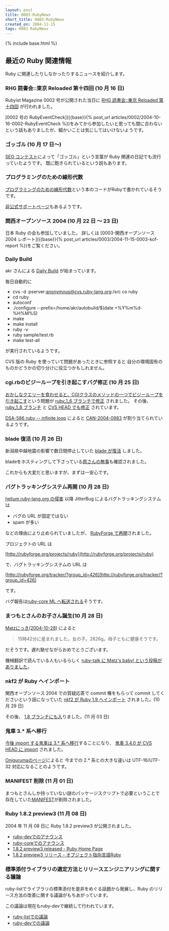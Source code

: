 ```yaml
---
layout: post
title: 0003-RubyNews
short_title: 0003-RubyNews
created_on: 2004-11-15
tags: 0003 RubyNews
---
```

{% include base.html %}


## 最近の Ruby 関連情報

Ruby に関連したりしなかったりするニュースを紹介します。

### RHG 読書会::東京 Reloaded 第十四回 (10 月 16 日)

Rubyist Magazine 0002 号が公開された当日に
[RHG 読書会::東京 Reloaded 第十四回](http://pub.cozmixng.org/~the-rwiki/rw-cgi.rb?cmd=view;name=RHG%C6%C9%BD%F1%B2%F1%3A%3A%C5%EC%B5%FE+Reloaded#a.c2.e8.bd.bd.bb.cd.b2.f3)
が行われました。

[0002 号の RubyEventCheck]({{base}}{% post_url articles/0002/2004-10-16-0002-RubyEventCheck %})をみてから参加したいと思っても間に合わないという話もありましたが、細かいことは気にしてはいけないようです。

### ゴッゴル (10 月 17 日〜)

[SEO コンテスト](http://www.seo-association.com/)によって「ゴッゴル」という言葉が Ruby 関連の日記でも流行っていたようです。
既に飽きられているという説もあります。

### プログラミングのための線形代数

[プログラミングのための線形代数](http://ssl.ohmsha.co.jp/cgi-bin/menu.cgi?ISBN=4-274-06578-2)という本のコードがRubyで書かれているそうです。

[非公式サポートページ](http://wiki.fdiary.net/lacs/)もあるようです。

### 関西オープンソース 2004 (10 月 22 日 〜 23 日)

日本 Ruby の会も参加していました。
詳しくは [0003-関西オープンソース 2004 レポート]({{base}}{% post_url articles/0003/2004-11-15-0003-kof-report %})をご覧ください。

### Daily Build

akr さんによる
[Daily Build](http://www.rubyist.net/~akr/)
が始まっています。

毎日自動的に

* cvs -d :pserver:anonymous@cvs.ruby-lang.org:/src co ruby
* cd ruby
* autoconf
* ./configure --prefix=/home/akr/autobuild/$(date +%Y%m%d-%H%M%S)
* make
* make install
* ruby -v
* ruby sample/test.rb
* make test-all


が実行されているようです。

CVS 版の Ruby を使っていて問題があったときに参照すると
自分の環境固有のものかどうかの切り分けに役立つかもしれません。

### cgi.rbのビジーループを引き起こすバグ修正 (10 月 25 日)

[おかしなクエリーを食わせると、CGIクラスのメソッドの一つでビジーループを引き起こす](http://enbug.tdiary.net/20041023.html#p03)という問題が
[ruby_1_6 ブランチで修正](http://www.ruby-lang.org/cgi-bin/cvsweb.cgi/ruby/lib/cgi.rb?cvsroot=src&r1=1.23.2.17&r2=1.23.2.18)
されました。
その後、
[ruby_1_8 ブランチ](http://www.ruby-lang.org/cgi-bin/cvsweb.cgi/ruby/lib/cgi.rb?cvsroot=src&r1=1.68.2.6&r2=1.68.2.7)
と
[CVS HEAD でも修正](http://www.ruby-lang.org/cgi-bin/cvsweb.cgi/ruby/lib/cgi.rb?cvsroot=src&r1=1.76&r2=1.77)
されています。

[DSA-586 ruby -- infinite loop](http://www.jp.debian.org/security/2004/dsa-586)
によると
[CAN-2004-0983](http://cve.mitre.org/cgi-bin/cvename.cgi?name=CAN-2004-0983)
が割り当てられているようです。

### blade 復活 (10 月 26 日)

新潟県中越地震の影響で数日間停止していた
[blade が復活](http://blade.nagaokaut.ac.jp/cgi-bin/scat.rb/ruby/ruby-list/40134)
しました。

bladeをホスティングして下さっている[原さんの無事](http://blade.nagaokaut.ac.jp/cgi-bin/scat.rb/ruby/ruby-list/40134)も確認されました。

これからも大変だと思いますが、まずは一安心です。

### バグトラッキングシステム再開 (10 月 28 日)

[helium.ruby-lang.org の侵害](http://www.ruby-lang.org/ja/20040726.html)
以降 JitterBug によるバグトラッキングシステムは

* バグの URL が固定ではない
* spam が多い


などの理由により止められていましたが、
[RubyForge で再開](http://blade.nagaokaut.ac.jp/cgi-bin/scat.rb/ruby/ruby-core/3589)されました。

プロジェクトの URL は

[http://rubyforge.org/projects/ruby](http://rubyforge.org/projects/ruby)

で、バグトラッキングシステムの URL は

[http://rubyforge.org/tracker/?group_id=426](http://rubyforge.org/tracker/?group_id=426)

です。

バグ報告は[ruby-core ML へ転送される](http://blade.nagaokaut.ac.jp/cgi-bin/scat.rb/ruby/ruby-core/3603)そうです。

### まつもとさんのお子さん誕生(10 月 28 日)

[Matzにっき(2004-10-28)](http://www.rubyist.net/~matz/20041028.html#p02)
によると

> 15時42分に産まれました。女の子。2826g。母子ともに健康そうです。


だそうです。遅れ馳せながらおめでとうございます。

機械翻訳で読んでいる人もいるらしく
[ruby-talk に Matz's baby! という投稿がありました](http://blade.nagaokaut.ac.jp/cgi-bin/scat.rb/ruby/ruby-talk/118142)。

### nkf2 が Ruby へインポート

関西オープンソース 2004 での質疑応答で commit 権をもらって commit してくださいという話になっていた
[nkf2 が Ruby 1.9 へインポート](http://blade.nagaokaut.ac.jp/cgi-bin/scat.rb/ruby/ruby-dev/24595)
されました。(10 月 29 日)

その後、
[1.8 ブランチにも入](http://blade.nagaokaut.ac.jp/cgi-bin/scat.rb/ruby/ruby-dev/24698)りました。(11 月 03 日)

### 鬼車 3.* 系へ移行

[今後 import する鬼車は 3.* 系へ移行](http://blade.nagaokaut.ac.jp/cgi-bin/scat.rb/ruby/ruby-dev/24651)することになり、
[鬼車 3.4.0 が CVS HEAD に import](http://blade.nagaokaut.ac.jp/cgi-bin/scat.rb/ruby/ruby-dev/24709)
されました。

[Onigurumaのページ](http://www.geocities.jp/kosako1/oniguruma/)によると
今までの 2.* 系との大きな違いは UTF-16/UTF-32 対応になることのようです。

### MANIFEST 削除 (11 月 01 日)

まつもとさんしか持っていない謎のパッケージスクリプトで必要ということで
存在していた[MANIFEST](http://blade.nagaokaut.ac.jp/cgi-bin/scat.rb/ruby/ruby-dev/24661)が削除されました。

### Ruby 1.8.2 preview3 (11 月 08 日)

2004 年 11 月 08 日に Ruby 1.8.2 preview3 が公開されました。

* [ruby-devでのアナウンス](http://blade.nagaokaut.ac.jp/cgi-bin/scat.rb/ruby/ruby-dev/24740)
* [ruby-coreでのアナウンス](http://blade.nagaokaut.ac.jp/cgi-bin/scat.rb/ruby/ruby-core/3694)
* [1.8.2 preview3 released - Ruby Home Page](http://www.ruby-lang.org/en/20041108.html)
* [1.8.2 preview3 リリース - オブジェクト指向言語Ruby](http://www.ruby-lang.org/ja/20041108.html)


### 標準添付ライブラリの選定方法とリリースエンジニアリングに関する議論

ruby-listでライブラリの標準添付を是非をめぐる話題から発展し、Ruby のリリース方法の改善に関する議論がもちあがっています。

この議論は現在もruby-devで継続して行われています。

* [ruby-listでの議論](http://blade.nagaokaut.ac.jp/cgi-bin/vframe.rb/ruby/ruby-list/40196?40144-40301)
* [ruby-devでの議論](http://blade.nagaokaut.ac.jp/cgi-bin/vframe.rb/ruby/ruby-dev/24804?24649-24844)



